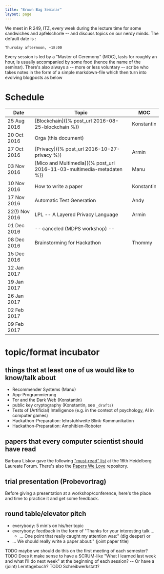 ```yaml
---
title: "Brown Bag Seminar"
layout: page
---
```


We meet in R 249, ITZ, every week during the lecture time for some
sandwiches and apfelschorle -- and discuss topics on our nerdy
minds. The default date is :

    Thursday afternoon, ~18:00

Every session is led by a "Master of Ceremony" (MOC), lasts for
roughly an hour, is usually accompanied by some food (hence the name
of the seminar). There's also always a -- more or less voluntary --
scribe who takes notes in the form of a simple markdown-file which
then turn into evolving blogposts as below

# Schedule

| Date           | Topic                                                                 | MOC        |
| ---------      | -----                                                                 | ---        |
| 25 Aug 2016    | [Blockchain]({% post_url 2016-08-25-blockchain %})                    | Konstantin |
| 20 Oct 2016    | Orga (this document)                                                  |            |
| 27 Oct 2016    | [Privacy]({% post_url 2016-10-27-privacy %})                          | Armin      |
| 03 Nov 2016    | [Mico and Multimedia]({% post_url 2016-11-03-multimedia-metadaten %}) | Manu       |
| 10 Nov 2016    | How to write a paper                                                  | Konstantin |
| 17 Nov 2016    | Automatic Test Generation                                             | Andy       |
| 22(!) Nov 2016 | LPL -- A Layered Privacy Language                                     | Armin      |
| 01 Dec 2016    | -- canceled (MDPS workshop) --                                        |            |
| 08 Dec 2016    | Brainstorming for Hackathon | Thommy       |
| 15 Dec 2016    |                                                                       |            |
| 12 Jan 2017    |                                                                       |            |
| 19 Jan 2017    |                                                                       |            |
| 26 Jan 2017    |                                                                       |            |
| 02 Feb 2017    |                                                                       |            |
| 09 Feb 2017    |                                                                       |            |

# topic/format incubator

## things that at least one of us would like to know/talk about

- Recommender Systems (Manu)
- App-Programmierung
- Tor and the Dark Web (Konstantin)
- public key cryptography (Konstantin, see `_drafts`)
- Tests of (Artificial) Intelligence (e.g. in the context of
  psychology, AI in computer games)
- Hackathon-Preparation: lehrstuhlweite Blink-Kommunikation
- Hackathon-Preparation: Amphibien-Roboter

## papers that every computer scientist should have read

Barbara Liskov gave the following ["must-read" list](http://jpirker.com/hlf16-liskovs-reading-list-for-computer-scientists/) at the 16th
Heidelberg Laureate Forum. There's also the
[Papers We Love](http://paperswelove.org/) repository.

## trial presentation (Probevortrag)

Before giving a presentation at a workshop/conference, here's the
place and time to practice it and get some feedback.

## round table/elevator pitch

- everybody: 5 min's on his/her topic
- everybody: feedback in the form of "Thanks for your interesting
  talk ...
  - ... One point that really caught my attention was:" (dig deeper)
 or
 - ... We should really write a paper about:" (joint paper title)

 TODO maybe we should do this on the first meeting of each semester?
 TODO Does it make sense to have a SCRUM-like "What I learned last week
 and what I'll do next week" at the beginning of each session? -- Or
 have a (joint) Lerntagebuch?
 TODO Schreibwerkstatt?
